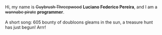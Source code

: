 Hi, my name is ~~Guybrush Threepwood~~ **Luciano Federico Pereira**, and I am a ~~wannabe pirate~~ **programmer**.<br><br>A short song: 605 bounty of doubloons gleams in the sun, a treasure hunt has just begun! Arrr!
